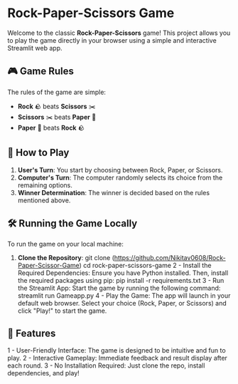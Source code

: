 # Rock-Paper-Scissors Game

Welcome to the classic **Rock-Paper-Scissors** game! This project allows you to play the game directly in your browser using a simple and interactive Streamlit web app.

## 🎮 Game Rules

The rules of the game are simple:

- **Rock** 🪨 beats **Scissors** ✂️
- **Scissors** ✂️ beats **Paper** 📄
- **Paper** 📄 beats **Rock** 🪨

## 🚀 How to Play

1. **User's Turn**: You start by choosing between Rock, Paper, or Scissors.
2. **Computer's Turn**: The computer randomly selects its choice from the remaining options.
3. **Winner Determination**: The winner is decided based on the rules mentioned above.

## 🛠️ Running the Game Locally

To run the game on your local machine:

1. **Clone the Repository**:
git clone (https://github.com/Nikitav0608/Rock-Paper-Scissor-Game)
cd rock-paper-scissors-game
2 - Install the Required Dependencies:
Ensure you have Python installed. Then, install the required packages using pip:
pip install -r requirements.txt
3 - Run the Streamlit App:
Start the game by running the following command:
streamlit run Gameapp.py
4 - Play the Game: The app will launch in your default web browser. Select your choice (Rock, Paper, or Scissors) and click "Play!" to start the game.

## 🌟 Features
1 - User-Friendly Interface: The game is designed to be intuitive and fun to play.
2 - Interactive Gameplay: Immediate feedback and result display after each round.
3 - No Installation Required: Just clone the repo, install dependencies, and play!

